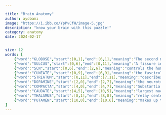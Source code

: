```yaml
---

title: "Brain Anatomy"
author: ayobami
image: "https://i.ibb.co/YpPvCfH/image-5.jpg"
description: "know your brain with this puzzle!"
category: anatomy
date: 2024-02-17


size: 12
words: [
    {"word":"GLOBOSE","start":[0,1],"end":[6,1],"meaning":"The second most medial deep cerebellar nucleus"},
    {"word":"SULCUS","start":[0,6],"end":[0,11],"meaning":"A fissure in the cerebrum"},
    {"word":"SCN","start":[0,6],"end":[2,6],"meaning":"controls the human circadian rhythms"},
    {"word":"CUNEATE","start":[0,9],"end":[6,9],"meaning":"the fasciculus for the upper part of the body"},
    {"word":"STRIATUM","start":[0,11],"end":[7,11],"meaning":"describes the caudate and putamen put together"},
    {"word":"DOPAMINE","start":[2,0],"end":[2,7],"meaning":"the neurotransmitter that stimulates or inhibits the globus pallidus"},
    {"word":"COMPACTA","start":[4,0],"end":[4,7],"meaning":"Substantia nigra pars _____ excites the direct pathway of the basal ganglia"},
    {"word":"CAUDATE","start":[4,5],"end":[10,5],"meaning":"largest nucleus of the basal ganglia"},
    {"word":"THALAMUS","start":[8,1],"end":[8,8],"meaning":"relay center of the brain"},
    {"word":"PUTAMEN","start":[10,0],"end":[10,6],"meaning":"makes up the lenticular nuclei along with the globus pallidus"}
]
---
```

